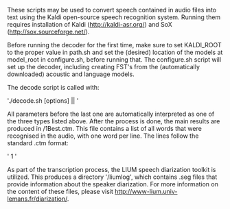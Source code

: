 These scripts may be used to convert speech contained in audio files into text using the Kaldi open-source speech 
recognition system. Running them requires installation of Kaldi (http://kaldi-asr.org/) and SoX (http://sox.sourceforge.net/).

Before running the decoder for the first time, make sure to set KALDI_ROOT to the proper value in path.sh and set the 
(desired) location of the models at model_root in configure.sh, before running that. The configure.sh script will set up the 
decoder, including creating FST's from the (automatically downloaded) acoustic and language models.

The decode script is called with:

'./decode.sh [options] <speech-dir>|<speech-file>|<txt-file containing list of source material> <output-dir>'

All parameters before the last one are automatically interpreted as one of the three types listed above. 
After the process is done, the main results are produced in <output-dir>/1Best.ctm. This file contains a list of all
words that were recognised in the audio, with one word per line. The lines follow the standard .ctm format:

'<source file> 1 <start time> <duration> <word hypothesis> <posterior probability>'

As part of the transcription process, the LIUM speech diarization toolkit is utilized. This produces a directory 
'<output-dir>/liumlog', which contains .seg files that provide information about the speaker diarization. For more
information on the content of these files, please visit http://www-lium.univ-lemans.fr/diarization/.
